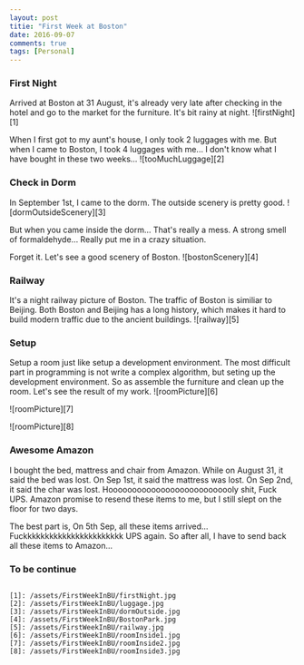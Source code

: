 ```yaml
---
layout: post
titie: "First Week at Boston"
date: 2016-09-07
comments: true
tags: [Personal]
---
```


### First Night
Arrived at Boston at 31 August, it's already very late after checking in the hotel and go to the market for the furniture. It's bit rainy at night.
![firstNight][1]

When I first got to my aunt's house, I only took 2 luggages with me. But when I came to Boston, I took 4 luggages with me... I don't know what I have bought in 
these two weeks...
![tooMuchLuggage][2]

### Check in Dorm
In September 1st, I came to the dorm. The outside scenery is pretty good.
![dormOutsideScenery][3]

But when you came inside the dorm... That's really a mess. A strong smell of 
formaldehyde... Really put me in a crazy situation.

Forget it. Let's see a good scenery of Boston.
![bostonScenery][4]

### Railway
It's a night railway picture of Boston. The traffic of Boston is similiar to 
Beijing. Both Boston and Beijing has a long history, which makes it hard to build modern traffic due to the ancient buildings.
![railway][5]

### Setup
Setup a room just like setup a development environment. The most difficult part in programming is not write a complex algorithm, but seting up the development environment. So as assemble the furniture and clean up the room. Let's see the result of my work.
![roomPicture][6]

![roomPicture][7]

![roomPicture][8]

### Awesome Amazon
I bought the bed, mattress and chair from Amazon. While on August 31, it said the bed was lost. On Sep 1st, it said the mattress was lost. On Sep 2nd, it said the char was lost. Hooooooooooooooooooooooooooly shit, Fuck UPS. Amazon promise to resend these items to me, but I still slept on the floor for two days. 

The best part is, On 5th Sep, all these items arrived... Fuckkkkkkkkkkkkkkkkkkkkkkk UPS again. So after all, I have to send back all these items to Amazon...

### To be continue
~~~

[1]: /assets/FirstWeekInBU/firstNight.jpg
[2]: /assets/FirstWeekInBU/luggage.jpg
[3]: /assets/FirstWeekInBU/dormOutside.jpg
[4]: /assets/FirstWeekInBU/BostonPark.jpg
[5]: /assets/FirstWeekInBU/railway.jpg
[6]: /assets/FirstWeekInBU/roomInside1.jpg
[7]: /assets/FirstWeekInBU/roomInside2.jpg
[8]: /assets/FirstWeekInBU/roomInside3.jpg
